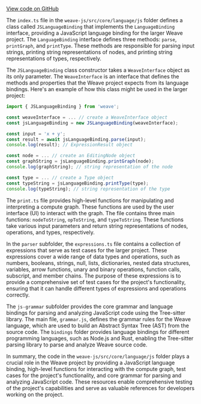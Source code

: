 [View code on GitHub](https://github.com/wandb/weave/.autodoc/docs/json/weave-js/src/core/language/js)

The `index.ts` file in the `weave-js/src/core/language/js` folder defines a class called `JSLanguageBinding` that implements the `LanguageBinding` interface, providing a JavaScript language binding for the larger Weave project. The `LanguageBinding` interface defines three methods: `parse`, `printGraph`, and `printType`. These methods are responsible for parsing input strings, printing string representations of nodes, and printing string representations of types, respectively.

The `JSLanguageBinding` class constructor takes a `WeaveInterface` object as its only parameter. The `WeaveInterface` is an interface that defines the methods and properties that the Weave project expects from its language bindings. Here's an example of how this class might be used in the larger project:

```javascript
import { JSLanguageBinding } from 'weave';

const weaveInterface = ... // create a WeaveInterface object
const jsLanguageBinding = new JSLanguageBinding(weaveInterface);

const input = 'x + y';
const result = await jsLanguageBinding.parse(input);
console.log(result); // ExpressionResult object

const node = ... // create an EditingNode object
const graphString = jsLanguageBinding.printGraph(node);
console.log(graphString); // string representation of the node

const type = ... // create a Type object
const typeString = jsLanguageBinding.printType(type);
console.log(typeString); // string representation of the type
```

The `print.ts` file provides high-level functions for manipulating and interpreting a compute graph. These functions are used by the user interface (UI) to interact with the graph. The file contains three main functions: `nodeToString`, `opToString`, and `typeToString`. These functions take various input parameters and return string representations of nodes, operations, and types, respectively.

In the `parser` subfolder, the `expressions.ts` file contains a collection of expressions that serve as test cases for the larger project. These expressions cover a wide range of data types and operations, such as numbers, booleans, strings, null, lists, dictionaries, nested data structures, variables, arrow functions, unary and binary operations, function calls, subscript, and member chains. The purpose of these expressions is to provide a comprehensive set of test cases for the project's functionality, ensuring that it can handle different types of expressions and operations correctly.

The `js-grammar` subfolder provides the core grammar and language bindings for parsing and analyzing JavaScript code using the Tree-sitter library. The main file, `grammar.js`, defines the grammar rules for the Weave language, which are used to build an Abstract Syntax Tree (AST) from the source code. The `bindings` folder provides language bindings for different programming languages, such as Node.js and Rust, enabling the Tree-sitter parsing library to parse and analyze Weave source code.

In summary, the code in the `weave-js/src/core/language/js` folder plays a crucial role in the Weave project by providing a JavaScript language binding, high-level functions for interacting with the compute graph, test cases for the project's functionality, and core grammar for parsing and analyzing JavaScript code. These resources enable comprehensive testing of the project's capabilities and serve as valuable references for developers working on the project.
